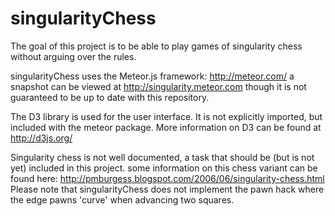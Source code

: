 singularityChess
================

The goal of this project is to be able to play games of singularity chess without arguing over the rules.

singularityChess uses the Meteor.js framework: http://meteor.com/
a snapshot can be viewed at http://singularity.meteor.com
though it is not guaranteed to be up to date with this repository.

The D3 library is used for the user interface.  It is not explicitly imported, but included with the meteor package.
More information on D3 can be found at http://d3js.org/

Singularity chess is not well documented, a task that should be (but is not yet) included in this project.
some information on this chess variant can be found here: http://pmburgess.blogspot.com/2006/06/singularity-chess.html
Please note that singularityChess does not implement the pawn hack where the edge pawns 'curve' when advancing two squares.